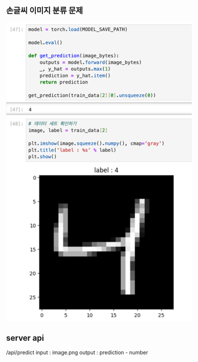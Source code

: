 ## 손글씨 이미지 분류 문제

![img.png](img.png)

## server api

/api/predict 
input : image.png
output : prediction - number

